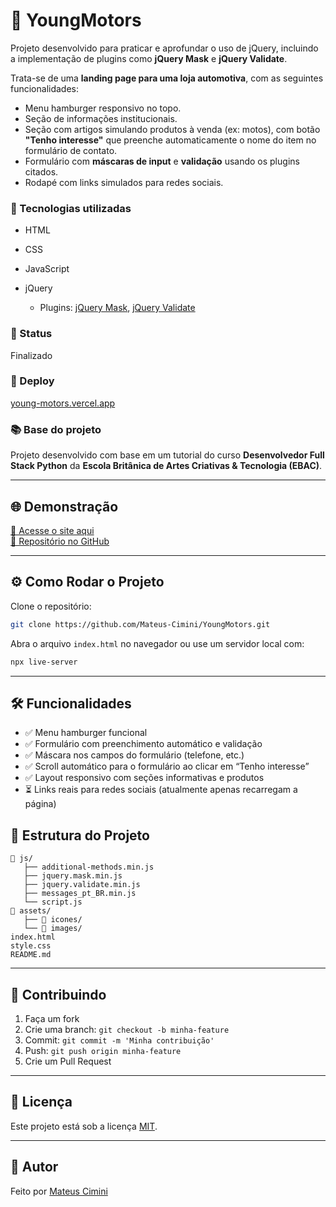 
# 📌 YoungMotors

Projeto desenvolvido para praticar e aprofundar o uso de jQuery, incluindo a implementação de plugins como **jQuery Mask** e **jQuery Validate**.

Trata-se de uma **landing page para uma loja automotiva**, com as seguintes funcionalidades:

* Menu hamburger responsivo no topo.
* Seção de informações institucionais.
* Seção com artigos simulando produtos à venda (ex: motos), com botão **"Tenho interesse"** que preenche automaticamente o nome do item no formulário de contato.
* Formulário com **máscaras de input** e **validação** usando os plugins citados.
* Rodapé com links simulados para redes sociais.

### 🔧 Tecnologias utilizadas

* HTML
* CSS
* JavaScript
* jQuery

  * Plugins: [jQuery Mask](https://igorescobar.github.io/jQuery-Mask-Plugin/), [jQuery Validate](https://jqueryvalidation.org/)

### 🚀 Status

Finalizado

### 🔗 Deploy

[young-motors.vercel.app](https://young-motors.vercel.app/)

### 📚 Base do projeto

Projeto desenvolvido com base em um tutorial do curso **Desenvolvedor Full Stack Python** da **Escola Britânica de Artes Criativas & Tecnologia (EBAC)**.

---


## 🌐 Demonstração

[🔗 Acesse o site aqui](https://young-motors.vercel.app/)  
[📁 Repositório no GitHub](https://github.com/Mateus-Cimini/YoungMotors)

---



## ⚙️ Como Rodar o Projeto

Clone o repositório:

```bash
git clone https://github.com/Mateus-Cimini/YoungMotors.git
```

Abra o arquivo `index.html` no navegador
ou use um servidor local com:

```bash
npx live-server
```

---
## 🛠 Funcionalidades

* ✅ Menu hamburger funcional
* ✅ Formulário com preenchimento automático e validação
* ✅ Máscara nos campos do formulário (telefone, etc.)
* ✅ Scroll automático para o formulário ao clicar em “Tenho interesse”
* ✅ Layout responsivo com seções informativas e produtos
* ⏳ Links reais para redes sociais (atualmente apenas recarregam a página)


## 🧩 Estrutura do Projeto

```
📁 js/
   ├── additional-methods.min.js
   ├── jquery.mask.min.js
   ├── jquery.validate.min.js
   ├── messages_pt_BR.min.js
   └── script.js
📁 assets/
   ├── 📁 icones/
   └── 📁 images/
index.html
style.css
README.md
```

---

## 🤝 Contribuindo

1. Faça um fork
2. Crie uma branch: `git checkout -b minha-feature`
3. Commit: `git commit -m 'Minha contribuição'`
4. Push: `git push origin minha-feature`
5. Crie um Pull Request

---

## 📄 Licença

Este projeto está sob a licença [MIT](https://opensource.org/licenses/MIT).

---

## 👤 Autor

Feito por [Mateus Cimini](https://github.com/Mateus-Cimini)



